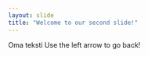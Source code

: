 ```yaml
---
layout: slide
title: "Welcome to our second slide!"
---
```

Oma teksti
Use the left arrow to go back!
